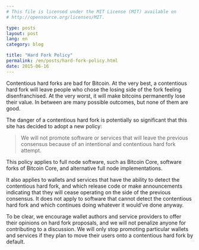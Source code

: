 ```yaml
---
# This file is licensed under the MIT License (MIT) available on
# http://opensource.org/licenses/MIT.

type: posts
layout: post
lang: en
category: blog

title: "Hard Fork Policy"
permalink: /en/posts/hard-fork-policy.html
date: 2015-06-16
---
```

Contentious hard forks are bad for Bitcoin. At the very best, a
contentious hard fork will leave people who chose the losing side of the
fork feeling disenfranchised. At the very worst, it will make bitcoins
permanently lose their value. In between are many possible outcomes, but
none of them are good.

The danger of a contentious hard fork is potentially so significant
that this site has decided to adopt a new policy:

> We will not promote software or services that will leave the
> previous consensus because of an intentional and contentious hard fork attempt.

This policy applies to full node software, such as Bitcoin Core,
software forks of Bitcoin Core, and alternative full node
implementations.

It also applies to wallets and services that have the ability to detect
the contentious hard fork, and which release code or make announcements
indicating that they will cease operating on the side of the previous
consensus.
It does not apply to software that cannot detect the contentious hard
fork and which continues doing whatever it would've done anyway.

To be clear, we encourage wallet authors and service providers to offer
their opinions on hard fork proposals, and we will not penalize anyone
for contributing to a discussion. We will only stop promoting particular
wallets and services if they plan to move their users onto a
contentious hard fork by default.
